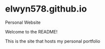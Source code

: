 # elwyn578.github.io
Personal Website

Welcome to the README! 

This is the site that hosts my personal portfolio